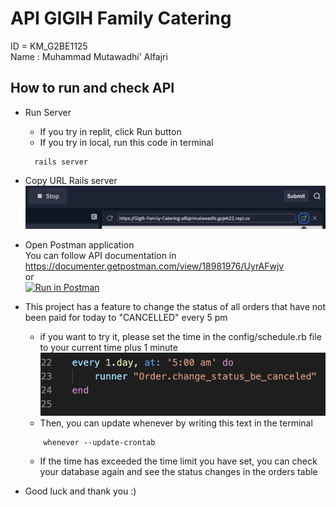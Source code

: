 # API GIGIH Family Catering

ID = KM_G2BE1125 <br>
Name : Muhammad Mutawadhi' Alfajri

## How to run and check API

* Run Server
    * If you try in replit, click Run button
    * If you try in local, run this code in terminal
    ```
      rails server
    ```

* Copy URL Rails server
    <img src="copy-url.png">
* Open Postman application <br>
    You can follow API documentation in <a href="https://documenter.getpostman.com/view/18981976/UyrAFwjv">https://documenter.getpostman.com/view/18981976/UyrAFwjv</a><br>
    or <br>
    [![Run in Postman](https://run.pstmn.io/button.svg)](https://god.postman.co/run-collection/80ffaeafc02e19d403fa?action=collection%2Fimport)

* This project has a feature to change the status of all orders that have not been paid for today to "CANCELLED" every 5 pm <br>
    * if you want to try it, please set the time in the config/schedule.rb file to your current time plus 1 minute
        <img src="schedule.png">
    * Then, you can update whenever by writing this text in the terminal
    ```
        whenever --update-crontab
    ```
    * If the time has exceeded the time limit you have set, you can check your database again and see the status changes in the orders table
* Good luck and thank you :)

